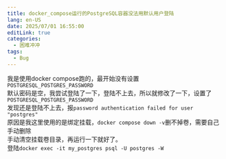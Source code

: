 ```yaml
---
title: docker_compose运行的PostgreSQL容器没法用默认用户登陆
lang: en-US
date: 2025/07/01 16:55:00
editLink: true
categories: 
  - 困难冲冲
tags: 
  - Bug
---
```


我是使用docker compose跑的，最开始没有设置`POSTGRESQL_POSTGRES_PASSWORD`     
默认密码是空，我尝试登陆了一下，登陆不上去，所以就修改了一下，设置了`POSTGRESQL_POSTGRES_PASSWORD`    
发现还是登陆不上去，报`password authentication failed for user "postgres"`     
原因是我这里使用的是绑定挂载，`docker compose down -v`删不掉卷，需要自己手动删除     
手动清空挂载卷目录，再运行一下就好了。   
登陆`docker exec -it my_postgres psql -U postgres -W`   


